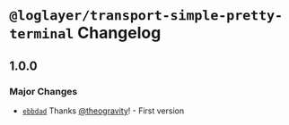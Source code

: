 # `@loglayer/transport-simple-pretty-terminal` Changelog

## 1.0.0

### Major Changes

- [`ebbdad`](https://github.com/loglayer/loglayer/commit/ebbdad24b097412e71d2c30d8e239cf3cc935bb7) Thanks [@theogravity](https://github.com/theogravity)! - First version
